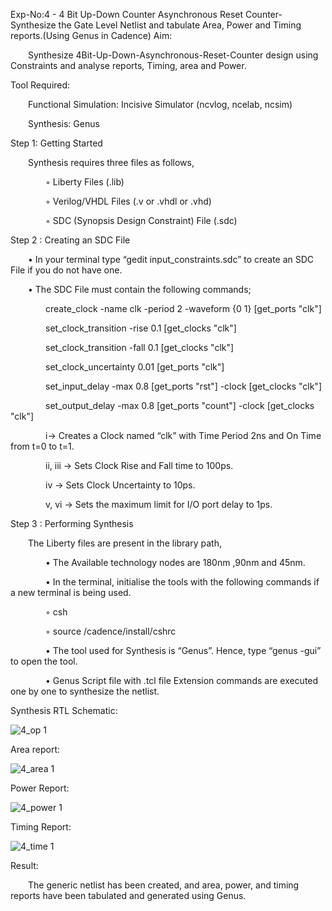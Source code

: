 Exp-No:4 - 4 Bit Up-Down Counter Asynchronous Reset Counter-Synthesize the Gate Level Netlist and tabulate Area, Power and Timing reports.(Using Genus in Cadence)
Aim:

  Synthesize 4Bit-Up-Down-Asynchronous-Reset-Counter design using Constraints and analyse reports, Timing, area and Power.

Tool Required:

  Functional Simulation: Incisive Simulator (ncvlog, ncelab, ncsim)

  Synthesis: Genus

Step 1: Getting Started

  Synthesis requires three files as follows,

    ◦ Liberty Files (.lib)

    ◦ Verilog/VHDL Files (.v or .vhdl or .vhd)

    ◦ SDC (Synopsis Design Constraint) File (.sdc)

Step 2 : Creating an SDC File

  • In your terminal type “gedit input_constraints.sdc” to create an SDC File if you do not have one.

  • The SDC File must contain the following commands;

    create_clock -name clk -period 2 -waveform {0 1} [get_ports "clk"]

    set_clock_transition -rise 0.1 [get_clocks "clk"]

    set_clock_transition -fall 0.1 [get_clocks "clk"]

    set_clock_uncertainty 0.01 [get_ports "clk"]

    set_input_delay -max 0.8 [get_ports "rst"] -clock [get_clocks "clk"]

    set_output_delay -max 0.8 [get_ports "count"] -clock [get_clocks "clk"]

    i→ Creates a Clock named “clk” with Time Period 2ns and On Time from t=0 to t=1.

    ii, iii → Sets Clock Rise and Fall time to 100ps.

    iv → Sets Clock Uncertainty to 10ps.

    v, vi → Sets the maximum limit for I/O port delay to 1ps.

Step 3 : Performing Synthesis

  The Liberty files are present in the library path,

    • The Available technology nodes are 180nm ,90nm and 45nm.

    • In the terminal, initialise the tools with the following commands if a new terminal is being used.

    ◦ csh

    ◦ source /cadence/install/cshrc

    • The tool used for Synthesis is “Genus”. Hence, type “genus -gui” to open the tool.

    • Genus Script file with .tcl file Extension commands are executed one by one to synthesize the netlist.


Synthesis RTL Schematic:


![4_op 1](https://github.com/user-attachments/assets/fb7c2f84-de05-42f2-8308-e025d7e1bf41)



Area report:


![4_area 1](https://github.com/user-attachments/assets/50cf8332-37b7-4b67-8899-60d1b6548e15)






Power Report:


![4_power 1](https://github.com/user-attachments/assets/c1638ee9-2289-4ca3-bd02-07d1aa85bc59)



Timing Report:

![4_time 1](https://github.com/user-attachments/assets/468cc258-3fd5-4d30-83f3-ae2b56d03bb2)



Result:

  The generic netlist has been created, and area, power, and timing reports have been tabulated and generated using Genus.


